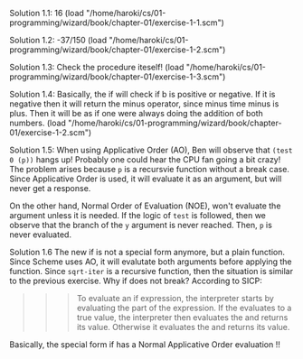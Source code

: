 Solution 1.1: 16
(load "/home/haroki/cs/01-programming/wizard/book/chapter-01/exercise-1-1.scm")

Solution 1.2: -37/150
(load "/home/haroki/cs/01-programming/wizard/book/chapter-01/exercise-1-2.scm")

Solution 1.3: Check the procedure iteself!
(load "/home/haroki/cs/01-programming/wizard/book/chapter-01/exercise-1-3.scm")

Solution 1.4:
Basically, the if will check if b is positive or negative. If it is negative then it will return the minus operator, since minus time minus is plus. Then it will be as if one were always doing the addition of both numbers.
(load "/home/haroki/cs/01-programming/wizard/book/chapter-01/exercise-1-2.scm")

Solution 1.5:
When using Applicative Order (AO), Ben will observe that `(test 0 (p))` hangs up! Probably one could hear the CPU fan going a bit crazy! The problem arises because `p` is a recursvie function without a break case. Since Applicative Order is used, it will evaluate it as an argument, but will never get a response.

On the other hand, Normal Order of Evaluation (NOE), won't evaluate the argument unless it is needed. If the logic of `test` is followed, then we observe that the branch of the `y` argument is never reached. Then, `p` is never evaluated.

Solution 1.6
The new if is not a special form anymore, but a plain function. Since Scheme uses AO, it will evalutate both arguments before applying the function. Since `sqrt-iter` is a recursive function, then the situation is similar to the previous exercise. Why if does not break? According to SICP:

>>> To evaluate an if expression, the interpreter starts by evaluating the <predicate> part of the expression. If the <predicate> evaluates to a true value, the interpreter then evaluates the <consequent> and returns its value. Otherwise it evaluates the <alternative> and returns its value.

Basically, the special form if has a Normal Applicative Order evaluation !!
